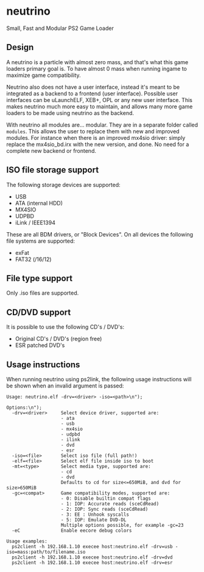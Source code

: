 # neutrino
Small, Fast and Modular PS2 Game Loader

## Design
A neutrino is a particle with almost zero mass, and that's what this game loaders primary goal is. To have almost 0 mass when running ingame to maximize game compatibility.

Neutrino also does not have a user interface, instead it's meant to be integrated as a backend to a frontend (user interface). Possible user interfaces can be uLaunchELF, XEB+, OPL or any new user interface. This makes neutrino much more easy to maintain, and allows many more game loaders to be made using neutrino as the backend.

With neutrino all modules are... modular. They are in a separate folder called `modules`. This allows the user to replace them with new and improved modules. For instance when there is an improved mx4sio driver: simply replace the mx4sio_bd.irx with the new version, and done. No need for a complete new backend or frontend.

## ISO file storage support
The following storage devices are supported:
- USB
- ATA (internal HDD)
- MX4SIO
- UDPBD
- iLink / IEEE1394

These are all BDM drivers, or "Block Devices". On all devices the following file systems are supported:
- exFat
- FAT32 (/16/12)

## File type support
Only .iso files are supported.

## CD/DVD support
It is possible to use the following CD's / DVD's:
- Original CD's / DVD's (region free)
- ESR patched DVD's

## Usage instructions
When running neutrino using ps2link, the following usage instructions will be shown when an invalid argument is passed:
```
Usage: neutrino.elf -drv=<driver> -iso=<path>\n");

Options:\n");
  -drv=<driver>     Select device driver, supported are:
                    - ata
                    - usb
                    - mx4sio
                    - udpbd
                    - ilink
                    - dvd
                    - esr
  -iso=<file>       Select iso file (full path!)
  -elf=<file>       Select elf file inside iso to boot
  -mt=<type>        Select media type, supported are:
                    - cd
                    - dvd
                    Defaults to cd for size<=650MiB, and dvd for size>650MiB
  -gc=<compat>      Game compatibility modes, supported are:
                    - 0: Disable builtin compat flags
                    - 1: IOP: Accurate reads (sceCdRead)
                    - 2: IOP: Sync reads (sceCdRead)
                    - 3: EE : Unhook syscalls
                    - 5: IOP: Emulate DVD-DL
                    Multiple options possible, for example -gc=23
  -eC               Enable eecore debug colors

Usage examples:
  ps2client -h 192.168.1.10 execee host:neutrino.elf -drv=usb -iso=mass:path/to/filename.iso
  ps2client -h 192.168.1.10 execee host:neutrino.elf -drv=dvd
  ps2client -h 192.168.1.10 execee host:neutrino.elf -drv=esr
```
